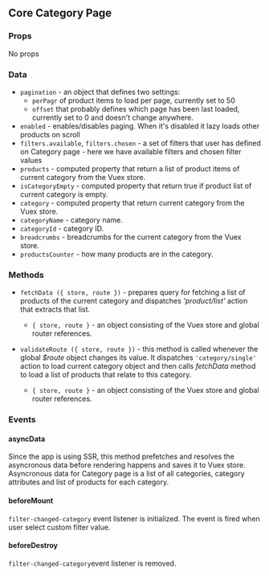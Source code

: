## Core Category Page

### Props
No props

### Data

- `pagination` - an object that defines two settings:
  - `perPagr` of product items to load per page, currently set to 50
  - `offset` that probably defines which page has been last loaded, currently set to 0 and doesn't change anywhere.
- `enabled` - enables/disables paging. When it's disabled it lazy loads other products on scroll
- `filters.available`, `filters.chosen` - a set of filters that user has defined on Category page - here we have available filters and chosen filter values 
- `products` - computed property that return a list of product items of current category from the Vuex store.  
- `isCategoryEmpty` - computed property that return true if product list of current category is empty.  
- `category` - computed property that return current category from the Vuex store. 
- `categoryName` - category name.
- `categoryId` - category ID.
- `breadcrumbs` - breadcrumbs for the current category from the Vuex store.
- `productsCounter` - how many products are in the category.

### Methods
- `fetchData ({ store, route })` - prepares query for fetching a list of products of the current category and dispatches *'product/list'* action that extracts that list.
  - `{ store, route }` - an object consisting of the Vuex store and global router references.  

- `validateRoute ({ store, route })` - this method is called whenever the global *$route* object changes its value. It dispatches `'category/single'` action to load current category object and then calls *fetchData* method to load a list of products that relate to this category.  
  - `{ store, route }` - an object consisting of the Vuex store and global router references.

### Events

#### asyncData
Since the app is using SSR, this method prefetches and resolves the asyncronous data before rendering happens and saves it to Vuex store. Asyncronous data for Category page is a list of all categories, category attributes and list of products for each category.

#### beforeMount
`filter-changed-category` event listener is initialized. The event is fired when user select custom filter value.

#### beforeDestroy
`filter-changed-category`event listener is removed.
